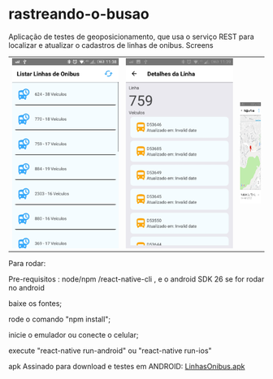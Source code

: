 # rastreando-o-busao
Aplicação de testes de geoposicionamento, que usa o serviço  REST para localizar e atualizar o cadastros de linhas de onibus.
Screens

<table>
<tr>
  <td><img src="https://github.com/nosphera/rastreando-o-busao/blob/master/screenshots/screenshot1.jpeg" /></td>
  <td><img src="https://github.com/nosphera/rastreando-o-busao/blob/master/screenshots/screenshot2.jpeg" /></td>
  <td><img src="https://github.com/nosphera/rastreando-o-busao/blob/master/screenshots/screenshot3.jpeg" style="height:200px;" /></td>
<tr>
<tr/>
</table>



Para rodar:

Pre-requisitos : 
node/npm /react-native-cli , e o android SDK 26 se for rodar no android

baixe os fontes;

rode o comando "npm install";

inicie o emulador ou conecte o celular;

execute "react-native run-android" ou "react-native run-ios"

apk Assinado para download e testes em ANDROID: 
<a href="https://drive.google.com/open?id=1-yKbtaKsQ9ZAI2LYE76Xbj6WOXGO_AgP">LinhasOnibus.apk</a>
